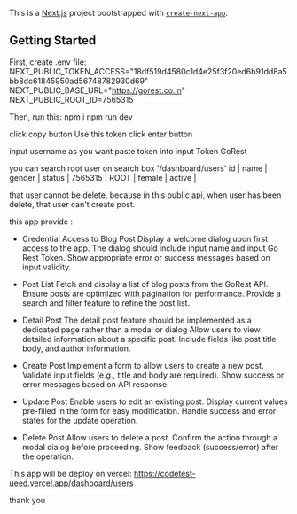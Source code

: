 This is a [Next.js](https://nextjs.org/) project bootstrapped with [`create-next-app`](https://github.com/vercel/next.js/tree/canary/packages/create-next-app).

## Getting Started

First, create .env file:
NEXT_PUBLIC_TOKEN_ACCESS="18df519d4580c1d4e25f3f20ed6b91dd8a5bb8dc61845950ad56748782930d69"
NEXT_PUBLIC_BASE_URL="https://gorest.co.in"
NEXT_PUBLIC_ROOT_ID=7565315

Then, run this:
npm i
npm run dev

click copy button Use this token
click enter button

input username as you want
paste token into input Token GoRest

you can search root user on search box '/dashboard/users'
id | name | gender | status |
7565315 | ROOT | female | active |

that user cannot be delete, because in this public api, when user has been delete, that user can't create post.

this app provide :

- Credential Access to Blog Post
Display a welcome dialog upon first access to the app.
The dialog should include input name and input Go Rest Token.
Show appropriate error or success messages based on input validity.

- Post List
Fetch and display a list of blog posts from the GoRest API.
Ensure posts are optimized with pagination for performance.
Provide a search and filter feature to refine the post list.

- Detail Post
The detail post feature should be implemented as a dedicated page rather than a modal or dialog
Allow users to view detailed information about a specific post.
Include fields like post title, body, and author information.

- Create Post
Implement a form to allow users to create a new post.
Validate input fields (e.g., title and body are required).
Show success or error messages based on API response.

- Update Post
Enable users to edit an existing post.
Display current values pre-filled in the form for easy modification.
Handle success and error states for the update operation.


- Delete Post
Allow users to delete a post.
Confirm the action through a modal dialog before proceeding.
Show feedback (success/error) after the operation.

This app will be deploy on vercel:
https://codetest-ueed.vercel.app/dashboard/users

thank you